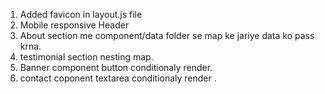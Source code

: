 1. Added favicon in layout.js file
2. Mobile responsive Header
3. About section me component/data folder se map ke jariye data ko pass krna.
4. testimonial section nesting map.
5. Banner component button conditionaly render.
6. contact coponent textarea conditionaly render .